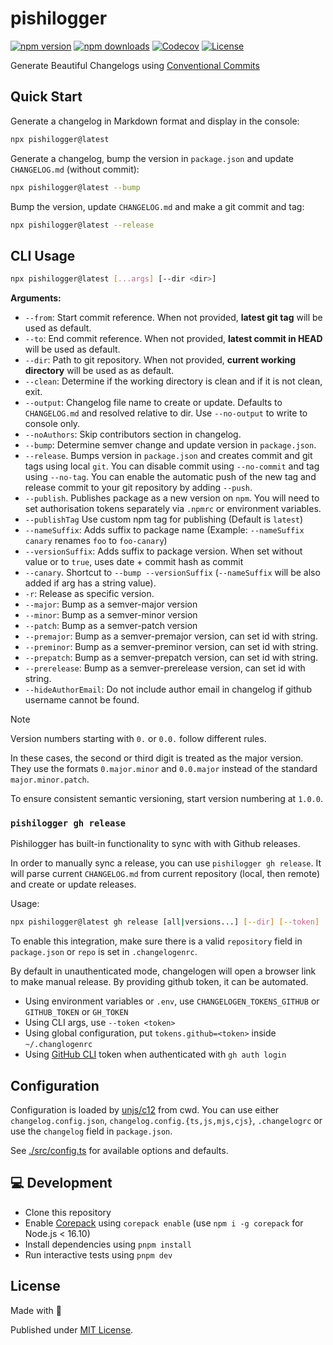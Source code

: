 # pishilogger

[![npm version][npm-version-src]][npm-version-href]
[![npm downloads][npm-downloads-src]][npm-downloads-href]
[![Codecov][codecov-src]][codecov-href]
[![License][license-src]][license-href]

Generate Beautiful Changelogs using [Conventional Commits](https://www.conventionalcommits.org/en/v1.0.0/)

## Quick Start

Generate a changelog in Markdown format and display in the console:

```sh
npx pishilogger@latest
```

Generate a changelog, bump the version in `package.json` and update `CHANGELOG.md` (without commit):

```sh
npx pishilogger@latest --bump
```

Bump the version, update `CHANGELOG.md` and make a git commit and tag:

```sh
npx pishilogger@latest --release
```

## CLI Usage

```sh
npx pishilogger@latest [...args] [--dir <dir>]
```

**Arguments:**

- `--from`: Start commit reference. When not provided, **latest git tag** will be used as default.
- `--to`: End commit reference. When not provided, **latest commit in HEAD** will be used as default.
- `--dir`: Path to git repository. When not provided, **current working directory** will be used as as default.
- `--clean`: Determine if the working directory is clean and if it is not clean, exit.
- `--output`: Changelog file name to create or update. Defaults to `CHANGELOG.md` and resolved relative to dir. Use `--no-output` to write to console only.
- `--noAuthors`: Skip contributors section in changelog.
- `--bump`: Determine semver change and update version in `package.json`.
- `--release`. Bumps version in `package.json` and creates commit and git tags using local `git`. You can disable commit using `--no-commit` and tag using `--no-tag`. You can enable the automatic push of the new tag and release commit to your git repository by adding `--push`.
- `--publish`. Publishes package as a new version on `npm`. You will need to set authorisation tokens separately via `.npmrc` or environment variables.
- `--publishTag` Use custom npm tag for publishing (Default is `latest`)
- `--nameSuffix`: Adds suffix to package name (Example: `--nameSuffix canary` renames `foo` to `foo-canary`)
- `--versionSuffix`: Adds suffix to package version. When set without value or to `true`, uses date + commit hash as commit
- `--canary`. Shortcut to `--bump --versionSuffix` (`--nameSuffix` will be also added if arg has a string value).
- `-r`: Release as specific version.
- `--major`: Bump as a semver-major version
- `--minor`: Bump as a semver-minor version
- `--patch`: Bump as a semver-patch version
- `--premajor`: Bump as a semver-premajor version, can set id with string.
- `--preminor`: Bump as a semver-preminor version, can set id with string.
- `--prepatch`: Bump as a semver-prepatch version, can set id with string.
- `--prerelease`: Bump as a semver-prerelease version, can set id with string.
- `--hideAuthorEmail`: Do not include author email in changelog if github username cannot be found.

> [!NOTE]
> Version numbers starting with `0.` or `0.0.` follow different rules.
>
> In these cases, the second or third digit is treated as the major version. They use the formats `0.major.minor` and `0.0.major` instead of the standard `major.minor.patch`.
>
> To ensure consistent semantic versioning, start version numbering at `1.0.0`.

### `pishilogger gh release`

Pishilogger has built-in functionality to sync with with Github releases.

In order to manually sync a release, you can use `pishilogger gh release`. It will parse current `CHANGELOG.md` from current repository (local, then remote) and create or update releases.

Usage:

```sh
npx pishilogger@latest gh release [all|versions...] [--dir] [--token]
```

To enable this integration, make sure there is a valid `repository` field in `package.json` or `repo` is set in `.changelogenrc`.

By default in unauthenticated mode, changelogen will open a browser link to make manual release. By providing github token, it can be automated.

- Using environment variables or `.env`, use `CHANGELOGEN_TOKENS_GITHUB` or `GITHUB_TOKEN` or `GH_TOKEN`
- Using CLI args, use `--token <token>`
- Using global configuration, put `tokens.github=<token>` inside `~/.changlogenrc`
- Using [GitHub CLI](https://cli.github.com/) token when authenticated with `gh auth login`

## Configuration

Configuration is loaded by [unjs/c12](https://github.com/unjs/c12) from cwd. You can use either `changelog.config.json`, `changelog.config.{ts,js,mjs,cjs}`, `.changelogrc` or use the `changelog` field in `package.json`.

See [./src/config.ts](./src/config.ts) for available options and defaults.

## 💻 Development

- Clone this repository
- Enable [Corepack](https://github.com/nodejs/corepack) using `corepack enable` (use `npm i -g corepack` for Node.js < 16.10)
- Install dependencies using `pnpm install`
- Run interactive tests using `pnpm dev`

## License

Made with 💛

Published under [MIT License](./LICENSE).

<!-- Badges -->

[npm-version-src]: https://img.shields.io/npm/v/pishilogger?style=flat&colorA=18181B&colorB=F0DB4F
[npm-version-href]: https://npmjs.com/package/pishilogger
[npm-downloads-src]: https://img.shields.io/npm/dm/pishilogger?style=flat&colorA=18181B&colorB=F0DB4F
[npm-downloads-href]: https://npmjs.com/package/pishilogger
[codecov-src]: https://img.shields.io/codecov/c/gh/saman-taghavi/pishiLogger/main?style=flat&colorA=18181B&colorB=F0DB4F
[codecov-href]: https://codecov.io/gh/saman-taghavi/pishiLogger
[license-src]: https://img.shields.io/github/license/saman-taghavi/pishiLogger.svg?style=flat&colorA=18181B&colorB=F0DB4F
[license-href]: https://github.com/saman-taghavi/pishiLogger/blob/main/LICENSE
